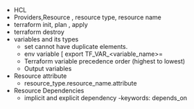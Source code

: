 - HCL
- Providers,Resource , resource type, resource name
- terraform init, plan , apply
- terraform destroy
- variables and its types
    - set cannot have duplicate elements.
    - env variable  [ export TF_VAR_<variable_name>=<value>
    - Terraform variable precedence order (highest to lowest)
    - Output variables
- Resource attribute
    - resource_type.resource_name.attribute
- Resource Dependencies
     - implicit and explicit dependency
     -keywords: depends_on
